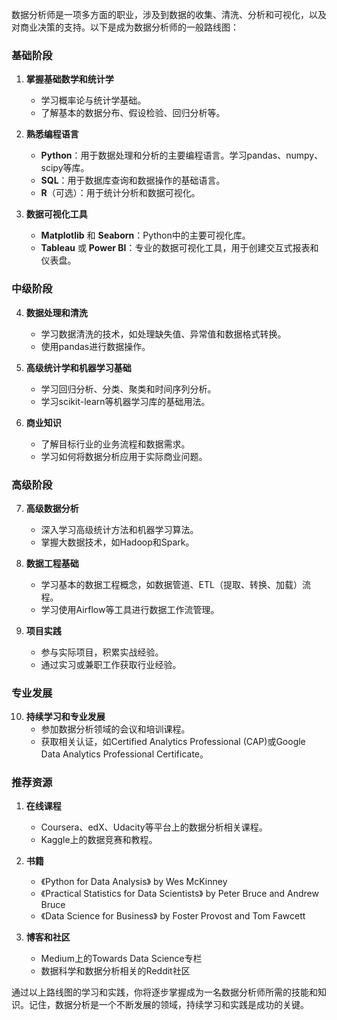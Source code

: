 
数据分析师是一项多方面的职业，涉及到数据的收集、清洗、分析和可视化，以及对商业决策的支持。以下是成为数据分析师的一般路线图：

### 基础阶段

1. **掌握基础数学和统计学**
   - 学习概率论与统计学基础。
   - 了解基本的数据分布、假设检验、回归分析等。

2. **熟悉编程语言**
   - **Python**：用于数据处理和分析的主要编程语言。学习pandas、numpy、scipy等库。
   - **SQL**：用于数据库查询和数据操作的基础语言。
   - **R**（可选）：用于统计分析和数据可视化。

3. **数据可视化工具**
   - **Matplotlib** 和 **Seaborn**：Python中的主要可视化库。
   - **Tableau** 或 **Power BI**：专业的数据可视化工具，用于创建交互式报表和仪表盘。

### 中级阶段

4. **数据处理和清洗**
   - 学习数据清洗的技术，如处理缺失值、异常值和数据格式转换。
   - 使用pandas进行数据操作。

5. **高级统计学和机器学习基础**
   - 学习回归分析、分类、聚类和时间序列分析。
   - 学习scikit-learn等机器学习库的基础用法。

6. **商业知识**
   - 了解目标行业的业务流程和数据需求。
   - 学习如何将数据分析应用于实际商业问题。

### 高级阶段

7. **高级数据分析**
   - 深入学习高级统计方法和机器学习算法。
   - 掌握大数据技术，如Hadoop和Spark。

8. **数据工程基础**
   - 学习基本的数据工程概念，如数据管道、ETL（提取、转换、加载）流程。
   - 学习使用Airflow等工具进行数据工作流管理。

9. **项目实践**
   - 参与实际项目，积累实战经验。
   - 通过实习或兼职工作获取行业经验。

### 专业发展

10. **持续学习和专业发展**
    - 参加数据分析领域的会议和培训课程。
    - 获取相关认证，如Certified Analytics Professional (CAP)或Google Data Analytics Professional Certificate。

### 推荐资源

1. **在线课程**
   - Coursera、edX、Udacity等平台上的数据分析相关课程。
   - Kaggle上的数据竞赛和教程。

2. **书籍**
   - 《Python for Data Analysis》 by Wes McKinney
   - 《Practical Statistics for Data Scientists》 by Peter Bruce and Andrew Bruce
   - 《Data Science for Business》 by Foster Provost and Tom Fawcett

3. **博客和社区**
   - Medium上的Towards Data Science专栏
   - 数据科学和数据分析相关的Reddit社区

通过以上路线图的学习和实践，你将逐步掌握成为一名数据分析师所需的技能和知识。记住，数据分析是一个不断发展的领域，持续学习和实践是成功的关键。